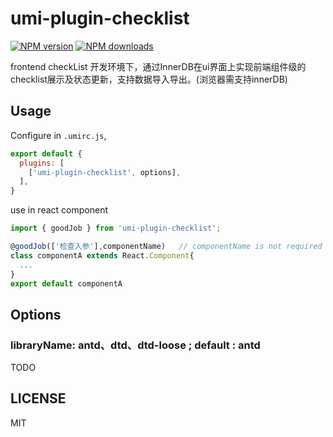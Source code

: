 # umi-plugin-checklist

[![NPM version](https://img.shields.io/npm/v/umi-plugin-checklist.svg?style=flat)](https://npmjs.org/package/umi-plugin-checklist)
[![NPM downloads](http://img.shields.io/npm/dm/umi-plugin-checklist.svg?style=flat)](https://npmjs.org/package/umi-plugin-checklist)

frontend checkList
开发环境下，通过InnerDB在ui界面上实现前端组件级的checklist展示及状态更新，支持数据导入导出。(浏览器需支持innerDB)

## Usage

Configure in `.umirc.js`,

```js
export default {
  plugins: [
    ['umi-plugin-checklist', options],
  ],
}
```
use in react component
```js
import { goodJob } from 'umi-plugin-checklist';

@goodJob(['检查入参'],componentName)   // componentName is not required 
class componentA extends React.Component{
  ...
}
export default componentA

```

## Options

### libraryName: antd、dtd、dtd-loose  ; default : antd

TODO

## LICENSE

MIT

